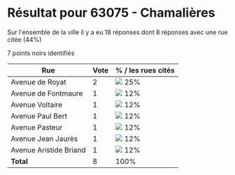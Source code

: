 # Résultat pour 63075 - Chamalières

Sur l'ensemble de la ville il y a eu 18 réponses dont 8 réponses avec une rue citée (44%)

7 points noirs identifiés

| Rue | Vote | % / les rues cités|
|-----|------|-------------------|
| Avenue de Royat | 2 | <img src="../../img/bar_25.gif" />&nbsp;25%|
| Avenue de Fontmaure | 1 | <img src="../../img/bar_12.gif" />&nbsp;12%|
| Avenue Voltaire | 1 | <img src="../../img/bar_12.gif" />&nbsp;12%|
| Avenue Paul Bert | 1 | <img src="../../img/bar_12.gif" />&nbsp;12%|
| Avenue Pasteur | 1 | <img src="../../img/bar_12.gif" />&nbsp;12%|
| Avenue Jean Jaurès | 1 | <img src="../../img/bar_12.gif" />&nbsp;12%|
| Avenue Aristide Briand | 1 | <img src="../../img/bar_12.gif" />&nbsp;12%|
| **Total** | 8 | 100%|
